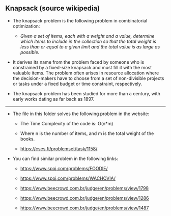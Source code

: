 ## Knapsack (source wikipedia)

- The knapsack problem is the following problem in combinatorial optimization:  

    - *Given a set of items, each with a weight and a value, determine which items to include in the collection so that the total weight is less than or equal to a given limit and the total value is as large as possible.*  

- It derives its name from the problem faced by someone who is constrained by a fixed-size knapsack and must fill it with the most valuable items. The problem often arises in resource allocation where the decision-makers have to choose from a set of non-divisible projects or tasks under a fixed budget or time constraint, respectively.  

- The knapsack problem has been studied for more than a century, with early works dating as far back as 1897.

---

- The file in this folder solves the following problem in the website:  

    * The Time Complexity of the code is: O(n*m)  

    * Where n is the number of items, and m is the total weight of the books.  
    
    * https://cses.fi/problemset/task/1158/  

- You can find similar problem in the following links:  

    * https://www.spoj.com/problems/FOODIE/  

    * https://www.spoj.com/problems/WACHOVIA/  

    * https://www.beecrowd.com.br/judge/en/problems/view/1798  

    * https://www.beecrowd.com.br/judge/en/problems/view/1286  

    * https://www.beecrowd.com.br/judge/en/problems/view/1487  
